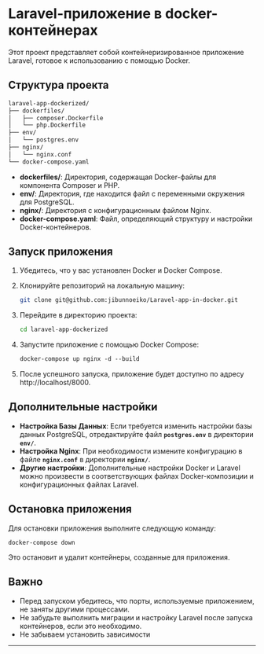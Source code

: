 # Laravel-приложение в docker-контейнерах
Этот проект представляет собой контейнеризированное приложение Laravel, готовое к использованию с помощью Docker. 

## **Структура проекта**

```bash
laravel-app-dockerized/
├── dockerfiles/
│   ├── composer.Dockerfile
│   └── php.Dockerfile
├── env/
│   └── postgres.env
├── nginx/
│   └── nginx.conf
└── docker-compose.yaml
```

- **dockerfiles/**: Директория, содержащая Docker-файлы для компонента Composer и PHP.
- **env/**: Директория, где находится файл с переменными окружения для PostgreSQL.
- **nginx/**: Директория с конфигурационным файлом Nginx.
- **docker-compose.yaml**: Файл, определяющий структуру и настройки Docker-контейнеров.

## **Запуск приложения**

1. Убедитесь, что у вас установлен Docker и Docker Compose.
2. Клонируйте репозиторий на локальную машину:
    
    ```bash
    git clone git@github.com:jibunnoeiko/Laravel-app-in-docker.git
    ```
    
3. Перейдите в директорию проекта:
    
    ```bash
    cd laravel-app-dockerized
    ```
5. Запустите приложение с помощью Docker Compose:
    
    ```css
    docker-compose up nginx -d --build
    ```
    
6. После успешного запуска, приложение будет доступно по адресу http://localhost/8000.

## **Дополнительные настройки**

- **Настройка Базы Данных**: Если требуется изменить настройки базы данных PostgreSQL, отредактируйте файл **`postgres.env`** в директории **`env/`**.
- **Настройка Nginx**: При необходимости измените конфигурацию в файле **`nginx.conf`** в директории **`nginx/`**.
- **Другие настройки**: Дополнительные настройки Docker и Laravel можно произвести в соответствующих файлах Docker-композиции и конфигурационных файлах Laravel.

## **Остановка приложения**

Для остановки приложения выполните следующую команду:

```
docker-compose down
```

Это остановит и удалит контейнеры, созданные для приложения.

## **Важно**

- Перед запуском убедитесь, что порты, используемые приложением, не заняты другими процессами.
- Не забудьте выполнить миграции и настройку Laravel после запуска контейнеров, если это необходимо.
- Не забываем установить зависимости 

---
